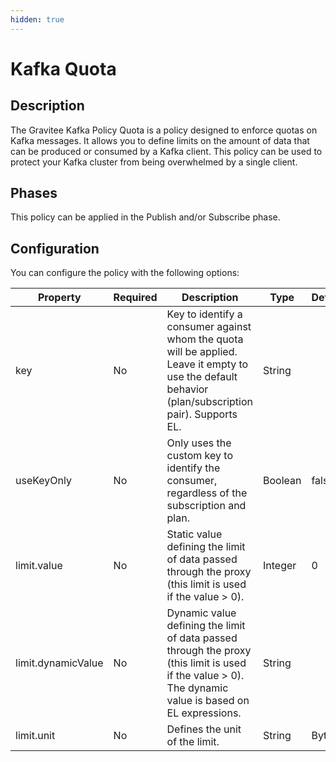 ```yaml
---
hidden: true
---
```


# Kafka Quota

## Description <a href="#user-content-description" id="user-content-description"></a>

The Gravitee Kafka Policy Quota is a policy designed to enforce quotas on Kafka messages. It allows you to define limits on the amount of data that can be produced or consumed by a Kafka client. This policy can be used to protect your Kafka cluster from being overwhelmed by a single client.

## Phases <a href="#user-content-phases" id="user-content-phases"></a>

This policy can be applied in the Publish and/or Subscribe phase.

## Configuration <a href="#user-content-configuration" id="user-content-configuration"></a>

You can configure the policy with the following options:

| Property           | Required | Description                                                                                                                                            | Type    | Default |
| ------------------ | -------- | ------------------------------------------------------------------------------------------------------------------------------------------------------ | ------- | ------- |
| key                | No       | Key to identify a consumer against whom the quota will be applied. Leave it empty to use the default behavior (plan/subscription pair). Supports EL.   | String  |         |
| useKeyOnly         | No       | Only uses the custom key to identify the consumer, regardless of the subscription and plan.                                                            | Boolean | false   |
| limit.value        | No       | Static value defining the limit of data passed through the proxy (this limit is used if the value > 0).                                                | Integer | 0       |
| limit.dynamicValue | No       | Dynamic value defining the limit of data passed through the proxy (this limit is used if the value > 0). The dynamic value is based on EL expressions. | String  |         |
| limit.unit         | No       | Defines the unit of the limit.                                                                                                                         | String  | Bytes   |

